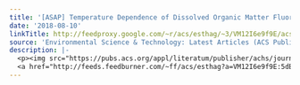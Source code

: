 ```yaml
---
title: '[ASAP] Temperature Dependence of Dissolved Organic Matter Fluorescence'
date: '2018-08-10'
linkTitle: http://feedproxy.google.com/~r/acs/esthag/~3/VM12I6e9f9E/acs.est.8b00643
source: 'Environmental Science & Technology: Latest Articles (ACS Publications)'
description: |-
  <p><img src="https://pubs.acs.org/appl/literatum/publisher/achs/journals/content/esthag/0/esthag.ahead-of-print/acs.est.8b00643/20180810/images/medium/es-2018-00643k_0006.gif" alt="TOC Graphic"/></p><div><cite>Environmental Science & Technology</cite></div><div>DOI: 10.1021/acs.est.8b00643</div><div class="feedflare">
  <a href="http://feeds.feedburner.com/~ff/acs/esthag?a=VM12I6e9f9E:5dBw3S2btqk:yIl2AUoC8zA"><img src="http://feeds.feedburner.com/~ff/acs/esthag?d=yIl2AUoC8zA" border="0"></img></a>
---
```

